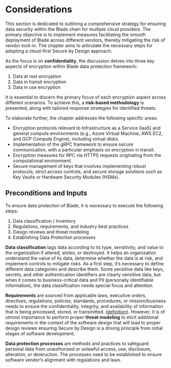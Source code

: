 # Considerations

This section is dedicated to outlining a comprehensive strategy for ensuring data security within the Blade chain for multiple cloud providers. The primary objective is to implement measures facilitating the smooth deployment of Blade across different vendors, thereby mitigating the risk of vendor lock-in. The chapter aims to articulate the necessary steps for adopting a cloud-first Secure by Design approach.

As the focus is on **confidentiality**, the discussion delves into three key aspects of encryption within Blade data protection framework:

1. Data at rest encryption
2. Data in transit encryption
3. Data in use encryption

It is essential to discern the primary focus of each encryption aspect across different scenarios. To achieve this, a **risk-based methodology** is presented, along with tailored response strategies for identified threats.

To elaborate further, the chapter addresses the following specific areas:

* Encryption protocols relevant to Infrastructure as a Service (IaaS) and general compute environments (e.g., Azure Virtual Machine, AWS EC2, and GCP Compute Engine), including virtual disks.
* Implementation of the gRPC framework to ensure secure communication, with a particular emphasis on encryption in transit.
* Encryption measures for RPC via HTTPS requests originating from the computational environment.
* Secure management of keys that involves implementing robust protocols, strict access controls, and secure storage solutions such as Key Vaults or Hardware Security Modules (HSMs).

## Preconditions and Inputs

To ensure data protection of Blade, it is necessary to execute the following steps:

1. Data classification / Inventory
2. Regulations, requirements, and industry best practices
3. Design reviews and threat modeling
4. Establishing Data Protection processes

**Data classification** tags data according to its type, sensitivity, and value to the organization if altered, stolen, or destroyed. It helps an organization understand the value of its data, determine whether the data is at risk, and implement controls to mitigate risks. As a first step, it’s necessary to define different data categories and describe them. Some sensitive data like keys, secrets, and other authentication identifiers are clearly sensitive data, but when it comes to business-critical data and PII (personally identifiable information), the data classification needs special focus and attention.

**Requirements** are sourced from applicable laws, executive orders, directives, regulations, policies, standards, procedures, or mission/business needs to ensure the confidentiality, integrity, and availability of information that is being processed, stored, or transmitted. ([definition](http://csrc.nist.gov/glossary/term/security\_requirement)). However, it is of utmost importance to perform proper **threat modeling** to elicit additional requirements in the context of the software design that will lead to proper design reviews ensuring Secure by Design is a driving principle from initial stages of software development.

**Data protection processes** are methods and practices to safeguard personal data from unauthorized or unlawful access, use, disclosure, alteration, or destruction. The processes need to be established to ensure software vendor’s alignment with regulations and laws.
